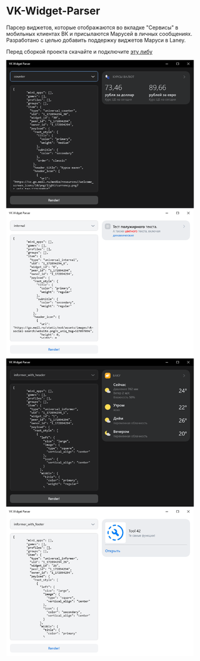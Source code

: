 # VK-Widget-Parser
Парсер виджетов, которые отображаются во вкладке "Сервисы" в мобильных клиентах ВК и присылаются Марусей в личных сообщениях. Разработано с целью добавить поддержку виджетов Маруси в Laney.

Перед сборкой проекта скачайте и подключите [эту либу](https://github.com/Elorucov/vkui-uwp "VKUI UWP")

![Скрин](https://github.com/Elorucov/VK-Widget-Parser/raw/master/Screenshots/01.png)
![Скрин](https://github.com/Elorucov/VK-Widget-Parser/raw/master/Screenshots/02.png)
![Скрин](https://github.com/Elorucov/VK-Widget-Parser/raw/master/Screenshots/03.png)
![Скрин](https://github.com/Elorucov/VK-Widget-Parser/raw/master/Screenshots/04.png)
